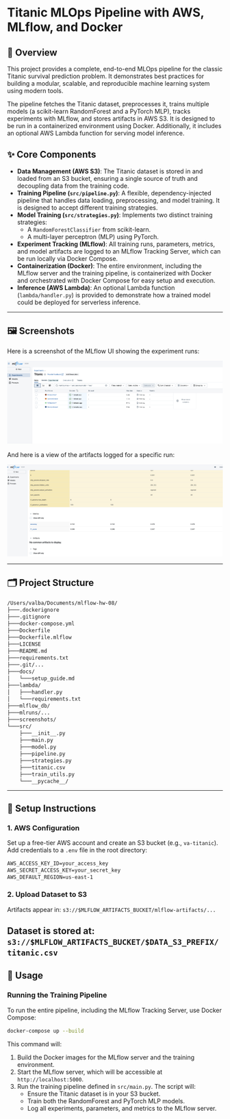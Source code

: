 # Titanic MLOps Pipeline with AWS, MLflow, and Docker

## 🧭 Overview

This project provides a complete, end-to-end MLOps pipeline for the classic Titanic survival prediction problem. It demonstrates best practices for building a modular, scalable, and reproducible machine learning system using modern tools.

The pipeline fetches the Titanic dataset, preprocesses it, trains multiple models (a scikit-learn RandomForest and a PyTorch MLP), tracks experiments with MLflow, and stores artifacts in AWS S3. It is designed to be run in a containerized environment using Docker. Additionally, it includes an optional AWS Lambda function for serving model inference.

## ✨ Core Components

*   **Data Management (AWS S3)**: The Titanic dataset is stored in and loaded from an S3 bucket, ensuring a single source of truth and decoupling data from the training code.
*   **Training Pipeline (`src/pipeline.py`)**: A flexible, dependency-injected pipeline that handles data loading, preprocessing, and model training. It is designed to accept different training strategies.
*   **Model Training (`src/strategies.py`)**: Implements two distinct training strategies:
    *   A `RandomForestClassifier` from scikit-learn.
    *   A multi-layer perceptron (MLP) using PyTorch.
*   **Experiment Tracking (MLflow)**: All training runs, parameters, metrics, and model artifacts are logged to an MLflow Tracking Server, which can be run locally via Docker Compose.
*   **Containerization (Docker)**: The entire environment, including the MLflow server and the training pipeline, is containerized with Docker and orchestrated with Docker Compose for easy setup and execution.
*   **Inference (AWS Lambda)**: An optional Lambda function (`lambda/handler.py`) is provided to demonstrate how a trained model could be deployed for serverless inference.

---

## 🖼️ Screenshots

Here is a screenshot of the MLflow UI showing the experiment runs:

![MLflow Experiments](screenshots/Screenshot%202025-08-08%20at%2019.49.00.png)

And here is a view of the artifacts logged for a specific run:

![MLflow Artifacts](screenshots/Screenshot%202025-08-08%20at%2019.49.36.png)

---

## 🗂️ Project Structure

```
/Users/valba/Documents/mlflow-hw-08/
├───.dockerignore
├───.gitignore
├───docker-compose.yml
├───Dockerfile
├───Dockerfile.mlflow
├───LICENSE
├───README.md
├───requirements.txt
├───.git/...
├───docs/
│   └───setup_guide.md
├───lambda/
│   ├───handler.py
│   └───requirements.txt
├───mlflow_db/
├───mlruns/...
├───screenshots/
└───src/
    ├───__init__.py
    ├───main.py
    ├───model.py
    ├───pipeline.py
    ├───strategies.py
    ├───titanic.csv
    ├───train_utils.py
    └───__pycache__/
```

---

## 🔧 Setup Instructions

### 1. AWS Configuration

Set up a free-tier AWS account and create an S3 bucket (e.g., `va-titanic`).
Add credentials to a `.env` file in the root directory:

```env
AWS_ACCESS_KEY_ID=your_access_key
AWS_SECRET_ACCESS_KEY=your_secret_key
AWS_DEFAULT_REGION=us-east-1
```

### 2. Upload Dataset to S3

Artifacts appear in:
`s3://$MLFLOW_ARTIFACTS_BUCKET/mlflow-artifacts/...`

Dataset is stored at:
`s3://$MLFLOW_ARTIFACTS_BUCKET/$DATA_S3_PREFIX/titanic.csv`
---

## 🚀 Usage

### Running the Training Pipeline

To run the entire pipeline, including the MLflow Tracking Server, use Docker Compose:

```bash
docker-compose up --build
```

This command will:
1.  Build the Docker images for the MLflow server and the training environment.
2.  Start the MLflow server, which will be accessible at `http://localhost:5000`.
3.  Run the training pipeline defined in `src/main.py`. The script will:
    *   Ensure the Titanic dataset is in your S3 bucket.
    *   Train both the RandomForest and PyTorch MLP models.
    *   Log all experiments, parameters, and metrics to the MLflow server.


